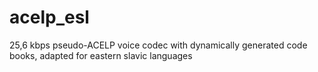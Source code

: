 # acelp_esl
25,6 kbps pseudo-ACELP voice codec with dynamically generated code books, adapted for eastern slavic languages

